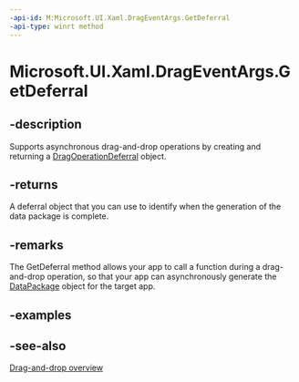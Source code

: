 ```yaml
---
-api-id: M:Microsoft.UI.Xaml.DragEventArgs.GetDeferral
-api-type: winrt method
---
```


<!-- Method syntax
public Windows.UI.Xaml.DragOperationDeferral GetDeferral()
-->

# Microsoft.UI.Xaml.DragEventArgs.GetDeferral

## -description
Supports asynchronous drag-and-drop operations by creating and returning a [DragOperationDeferral](dragoperationdeferral.md) object.

## -returns
A deferral object that you can use to identify when the generation of the data package is complete.

## -remarks
The GetDeferral method allows your app to call a function during a drag-and-drop operation, so that your app can asynchronously generate the [DataPackage](/uwp/api/windows.applicationmodel.datatransfer.datapackage) object for the target app.


<!--Same behavior as DataRequest.GetDeferral?-->

## -examples

## -see-also

[Drag-and-drop overview](/windows/uwp/design/input/drag-and-drop)
